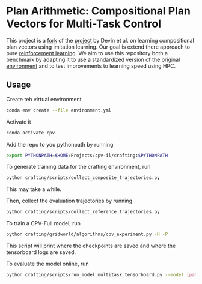 # Plan Arithmetic: Compositional Plan Vectors for Multi-Task Control

This project is a [fork](https://github.com/cdevin/cpv) of the [project](https://sites.google.com/berkeley.edu/compositionalplanvectors/home) by Devin et al. on learning compositional plan vectors using imitation learning. Our goal is extend there approach to pure [reinforcement learning](https://github.com/lauradarcy/CPV_RL). We aim to use this repository both a benchmark by adapting it to use a standardized version of the original [environment](https://github.com/lauradarcy/gym-craftingworld) and to test improvements to learning speed using HPC.

## Usage

Create teh virtual environment

```sh
conda env create --file environment.yml
```

Activate it

```sh
conda activate cpv
```

Add the repo to you pythonpath by running

```sh
export PYTHONPATH=$HOME/Projects/cpv-il/crafting:$PYTHONPATH
```

To generate training data for the crafting environment, run

```sh
python crafting/scripts/collect_composite_trajectories.py
```

This may take a while.

Then, collect the evaluation trajectories by running

```sh
python crafting/scripts/collect_reference_trajectories.py
```

To train a CPV-Full model, run

```sh
python crafting/gridworld/algorithms/cpv_experiment.py -H -P
```

This script will print where the checkpoints are saved and where the tensorboard logs are saved.

To evaluate the model online, run

```sh
python crafting/scripts/run_model_multitask_tensorboard.py --model [path/to/checkpoints_dir] --tb [path/to/tensorboard_dir] --type V3
```
